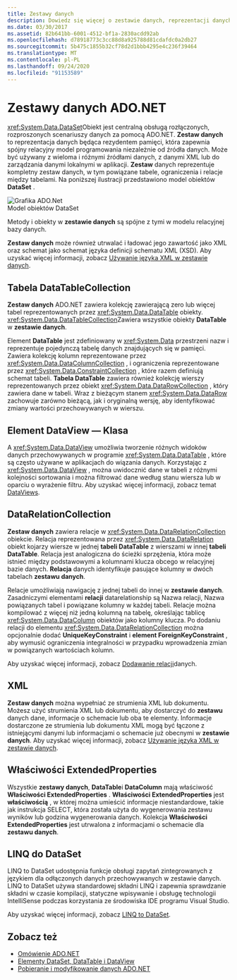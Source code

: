 ```yaml
---
title: Zestawy danych
description: Dowiedz się więcej o zestawie danych, reprezentacji danych rezydentnej w pamięci, która zapewnia spójny relacyjny model programowania niezależnie od źródła danych w ADO.NET.
ms.date: 03/30/2017
ms.assetid: 82b641bb-6001-4512-bf1a-2830acdd92ab
ms.openlocfilehash: d78918773c3cc88d8a925788d81cdafdc0a2db27
ms.sourcegitcommit: 5b475c1855b32cf78d2d1bbb4295e4c236f39464
ms.translationtype: MT
ms.contentlocale: pl-PL
ms.lasthandoff: 09/24/2020
ms.locfileid: "91153589"
---
```

# <a name="adonet-datasets"></a>Zestawy danych ADO.NET

<xref:System.Data.DataSet>Obiekt jest centralną obsługą rozłączonych, rozproszonych scenariuszy danych za pomocą ADO.NET. **Zestaw danych** to reprezentacja danych będąca rezydentem pamięci, która zapewnia spójny relacyjny model programowania niezależnie od źródła danych. Może być używany z wieloma i różnymi źródłami danych, z danymi XML lub do zarządzania danymi lokalnymi w aplikacji. **Zestaw** danych reprezentuje kompletny zestaw danych, w tym powiązane tabele, ograniczenia i relacje między tabelami. Na poniższej ilustracji przedstawiono model obiektów **DataSet** .  
  
 ![Grafika ADO.Net](./media/ado-1-bpuedev11.png "ado_1_bpuedev11")  
Model obiektów DataSet  
  
 Metody i obiekty w **zestawie danych** są spójne z tymi w modelu relacyjnej bazy danych.  
  
 **Zestaw danych** może również utrwalać i ładować jego zawartość jako XML oraz schemat jako schemat języka definicji schematu XML (XSD). Aby uzyskać więcej informacji, zobacz [Używanie języka XML w zestawie danych](./dataset-datatable-dataview/using-xml-in-a-dataset.md).  
  
## <a name="the-datatablecollection"></a>Tabela DataTableCollection  

 **Zestaw danych** ADO.NET zawiera kolekcję zawierającą zero lub więcej tabel reprezentowanych przez <xref:System.Data.DataTable> obiekty. <xref:System.Data.DataTableCollection>Zawiera wszystkie obiekty **DataTable** w **zestawie danych**.  
  
 Element **DataTable** jest zdefiniowany w <xref:System.Data> przestrzeni nazw i reprezentuje pojedynczą tabelę danych znajdujących się w pamięci. Zawiera kolekcję kolumn reprezentowane przez <xref:System.Data.DataColumnCollection> , i ograniczenia reprezentowane przez <xref:System.Data.ConstraintCollection> , które razem definiują schemat tabeli. **Tabela DataTable** zawiera również kolekcję wierszy reprezentowanych przez obiekt <xref:System.Data.DataRowCollection> , który zawiera dane w tabeli. Wraz z bieżącym stanem <xref:System.Data.DataRow> zachowuje zarówno bieżącą, jak i oryginalną wersję, aby identyfikować zmiany wartości przechowywanych w wierszu.  
  
## <a name="the-dataview-class"></a>Element DataView — Klasa  

 A <xref:System.Data.DataView> umożliwia tworzenie różnych widoków danych przechowywanych w programie <xref:System.Data.DataTable> , które są często używane w aplikacjach do wiązania danych. Korzystając z <xref:System.Data.DataView> , można uwidocznić dane w tabeli z różnymi kolejności sortowania i można filtrować dane według stanu wiersza lub w oparciu o wyrażenie filtru. Aby uzyskać więcej informacji, zobacz temat [DataViews](./dataset-datatable-dataview/dataviews.md).  
  
## <a name="the-datarelationcollection"></a>DataRelationCollection  

 **Zestaw danych** zawiera relacje w <xref:System.Data.DataRelationCollection> obiekcie. Relacja reprezentowana przez <xref:System.Data.DataRelation> obiekt kojarzy wiersze w jednej **tabeli DataTable** z wierszami w innej **tabeli DataTable**. Relacja jest analogiczna do ścieżki sprzężenia, która może istnieć między podstawowymi a kolumnami klucza obcego w relacyjnej bazie danych. **Relacja** danych identyfikuje pasujące kolumny w dwóch tabelach **zestawu danych**.  
  
 Relacje umożliwiają nawigację z jednej tabeli do innej w **zestawie danych**. Zasadniczymi elementami **relacji** datarelationship są Nazwa relacji, Nazwa powiązanych tabel i powiązane kolumny w każdej tabeli. Relacje można kompilować z więcej niż jedną kolumną na tabelę, określając tablicę <xref:System.Data.DataColumn> obiektów jako kolumny klucza. Po dodaniu relacji do elementu <xref:System.Data.DataRelationCollection> można opcjonalnie dodać **UniqueKeyConstraint** i **element ForeignKeyConstraint** , aby wymusić ograniczenia integralności w przypadku wprowadzenia zmian w powiązanych wartościach kolumn.  
  
 Aby uzyskać więcej informacji, zobacz [Dodawanie relacji](./dataset-datatable-dataview/adding-datarelations.md)danych.  
  
## <a name="xml"></a>XML  

 **Zestaw danych** można wypełniać ze strumienia XML lub dokumentu. Możesz użyć strumienia XML lub dokumentu, aby dostarczyć do **zestawu** danych dane, informacje o schemacie lub oba te elementy. Informacje dostarczone ze strumienia lub dokumentu XML mogą być łączone z istniejącymi danymi lub informacjami o schemacie już obecnymi w **zestawie danych**. Aby uzyskać więcej informacji, zobacz [Używanie języka XML w zestawie danych](./dataset-datatable-dataview/using-xml-in-a-dataset.md).  
  
## <a name="extendedproperties"></a>Właściwości ExtendedProperties  

 Wszystkie **zestawy danych**, **DataTable**i **DataColumn** mają właściwość **Właściwości ExtendedProperties** . **Właściwości ExtendedProperties** jest **właściwością** , w której można umieścić informacje niestandardowe, takie jak instrukcja SELECT, która została użyta do wygenerowania zestawu wyników lub godzina wygenerowania danych. Kolekcja **Właściwości ExtendedProperties** jest utrwalona z informacjami o schemacie dla **zestawu danych**.  
  
## <a name="linq-to-dataset"></a>LINQ do DataSet  

 LINQ to DataSet udostępnia funkcje obsługi zapytań zintegrowanych z językiem dla odłączonych danych przechowywanych w zestawie danych. LINQ to DataSet używa standardowej składni LINQ i zapewnia sprawdzanie składni w czasie kompilacji, statyczne wpisywanie i obsługę technologii IntelliSense podczas korzystania ze środowiska IDE programu Visual Studio.  
  
 Aby uzyskać więcej informacji, zobacz [LINQ to DataSet](linq-to-dataset.md).  
  
## <a name="see-also"></a>Zobacz też

- [Omówienie ADO.NET](ado-net-overview.md)
- [Elementy DataSet, DataTable i DataView](./dataset-datatable-dataview/index.md)
- [Pobieranie i modyfikowanie danych ADO.NET](retrieving-and-modifying-data.md)
